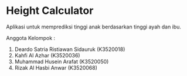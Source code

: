 # Height Calculator

Aplikasi untuk memprediksi tinggi anak berdasarkan tinggi ayah dan ibu.

Anggota Kelompok :
1. Deardo Satria Ristiawan Sidauruk (K3520018)
2. Kahfi Al Azhar (K3520036)
3. Muhammad Husein Arafat (K3520050)
4. Rizak Al Hasbi Anwar (K3520068)
